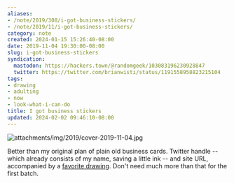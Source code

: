 ```yaml
---
aliases:
- /note/2019/308/i-got-business-stickers/
- /note/2019/11/i-got-business-stickers/
category: note
created: 2024-01-15 15:26:40-08:00
date: 2019-11-04 19:30:00-08:00
slug: i-got-business-stickers
syndication:
  mastodon: https://hackers.town/@randomgeek/103083196230928847
  twitter: https://twitter.com/brianwisti/status/1191558958823215104
tags:
- drawing
- adulting
- now
- look-what-i-can-do
title: I got business stickers
updated: 2024-02-02 09:46:10-08:00
---
```


![attachments/img/2019/cover-2019-11-04.jpg](../../../attachments/img/2019/cover-2019-11-04.jpg)

Better than my original plan of plain old business cards. Twitter handle  -- which already consists of my name, saving a little ink -- and site URL, accompanied by a [favorite drawing](../../2016/10/mistakes-were-made.md). Don't need much more than that for the first batch.